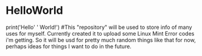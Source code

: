 
# HelloWorld
print('Hello' ' World!')
#This "repository" will be used to store info of many uses for myself. Currently created it to upload some Linux Mint Error codes i'm getting. So it will be usd for pretty much random things like that for now, perhaps ideas for things I want to do in the future.


